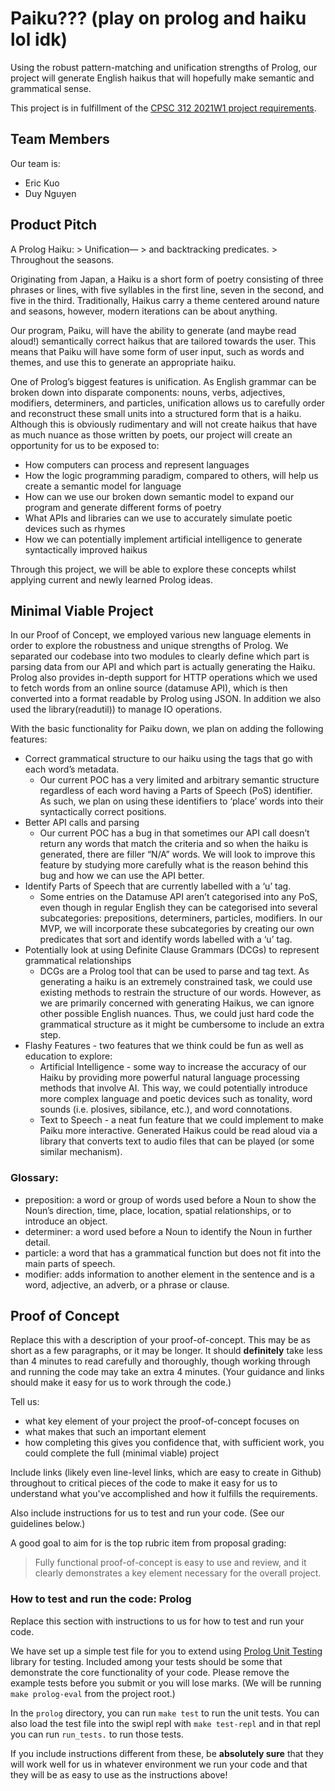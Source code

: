 # Paiku??? (play on prolog and haiku lol idk)

Using the robust pattern-matching and unification strengths of Prolog, our project will generate English haikus that will hopefully make semantic and grammatical sense.

This project is in fulfillment of the [CPSC 312 2021W1 project requirements](https://steven-wolfman.github.io/cpsc-312-website/project.html).

## Team Members

Our team is:

+ Eric Kuo
+ Duy Nguyen

## Product Pitch
A Prolog Haiku:
     > Unification—
     >  and backtracking predicates.
     >  Throughout the seasons.

Originating from Japan, a Haiku is a short form of poetry consisting of three phrases or lines, with five syllables in the first line, seven in the second, and five in the third. Traditionally, Haikus carry a theme centered around nature and seasons, however, modern iterations can be about anything. 

Our program, Paiku, will have the ability to generate (and maybe read aloud!) semantically correct haikus that are tailored towards the user. This means that Paiku will have some form of user input, such as words and themes, and use this to generate an appropriate haiku.  

One of Prolog’s biggest features is unification. As English grammar can be broken down into disparate components: nouns, verbs, adjectives, modifiers, determiners, and particles, unification allows us to carefully order and reconstruct these small units into a structured form that is a haiku. Although this is obviously rudimentary and will not create haikus that have as much nuance as those written by poets, our project will create an opportunity for us to be exposed to:
- How computers can process and represent languages
- How the logic programming paradigm, compared to others, will help us create a semantic model for language
- How can we use our broken down semantic model to expand our program and generate different forms of poetry
- What APIs and libraries can we use to accurately simulate poetic devices such as rhymes
- How we can potentially implement artificial intelligence to generate syntactically improved haikus

Through this project, we will be able to explore these concepts whilst applying current and newly learned Prolog ideas.

## Minimal Viable Project
In our Proof of Concept, we employed various new language elements in order to explore the robustness and unique strengths of Prolog. We separated our codebase into two modules to clearly define which part is parsing data from our API and which part is actually generating the Haiku. Prolog also provides in-depth support for HTTP operations which we used to fetch words from an online source  (datamuse API), which is then converted into a format readable by Prolog using JSON. In addition we also used the library(readutil)) to manage IO operations. 

With the basic functionality for Paiku down, we plan on adding the following features:
- Correct grammatical structure to our haiku using the tags that go with each word’s metadata. 
    * Our current POC has a very limited and arbitrary semantic structure regardless of each word having a Parts of Speech (PoS) identifier. As such, we plan on using these identifiers to ‘place’ words into their syntactically correct positions. 
- Better API calls and parsing
    * Our current POC has a bug in that sometimes our API call doesn’t return any words that match the criteria and so when the haiku is generated, there are filler “N/A” words. We will look to improve this feature by studying more carefully what is the reason behind this bug and how we can use the API better.
- Identify Parts of Speech that are currently labelled with a ‘u’ tag. 
    * Some entries on the Datamuse API aren’t categorised into any PoS, even though in regular English they can be categorised into several subcategories: prepositions, determiners, particles, modifiers. In our MVP, we will incorporate these subcategories by creating our own predicates that sort and identify words labelled with a ‘u’ tag.
- Potentially look at using Definite Clause Grammars (DCGs) to represent grammatical relationships
    * DCGs are a Prolog tool that can be used to parse and tag text. As generating a haiku is an extremely constrained task, we could use existing methods to restrain the structure of our words. However, as we are primarily concerned with generating Haikus, we can ignore other possible English nuances. Thus, we could just hard code the grammatical structure as  it might be cumbersome to include an extra step.
- Flashy Features - two features that we think could be fun as well as education to explore:
    * Artificial Intelligence - some way to increase the accuracy of our Haiku by providing more powerful natural language processing methods that involve AI. This way, we could potentially introduce more complex language and poetic devices such as tonality, word sounds (i.e. plosives, sibilance, etc.), and word connotations.
    * Text to Speech - a neat fun feature that we could implement to make Paiku more interactive. Generated Haikus could be read aloud via a library that converts text to audio files that can be played (or some similar mechanism). 


### Glossary:
- preposition: a word or group of words used before a Noun to show the Noun’s direction, time, place, location, spatial relationships, or to introduce an object. 
- determiner: a word used before a Noun to identify the Noun in further detail. 
- particle: a word that has a grammatical function but does not fit into the main parts of speech.
- modifier: adds information to another element in the sentence and is a word, adjective, an adverb, or a phrase or clause.  

## Proof of Concept

Replace this with a description of your proof-of-concept. This may be as short as a few paragraphs, or it may be longer.
It should **definitely** take less than 4 minutes to read carefully and thoroughly, though working through and running the
code may take an extra 4 minutes. (Your guidance and links should make it easy for us to work through the code.)

Tell us:

+ what key element of your project the proof-of-concept focuses on
+ what makes that such an important element
+ how completing this gives you confidence that, with sufficient work, you could complete the full (minimal viable) project

Include links (likely even line-level links, which are easy to create in Github) throughout to critical pieces of
the code to make it easy for us to understand what you've accomplished and how it fulfills the requirements.

Also include instructions for us to test and run your code. (See our guidelines below.)

A good goal to aim for is the top rubric item from proposal grading:

> Fully functional proof-of-concept is easy to use and review, and it clearly demonstrates a key element necessary for the overall project.

### How to test and run the code: Prolog

Replace this section with instructions to us for how to test and run your code.

We have set up a simple test file for you to extend using [Prolog Unit Testing](https://www.swi-prolog.org/pldoc/doc_for?object=section(%27packages/plunit.html%27)) library for testing. Included among your tests should be some that demonstrate the core functionality of your code. Please remove the example tests before you submit or you will lose marks. (We will be running `make prolog-eval` from the project root.)

In the `prolog` directory, you can run `make test` to run the unit tests. You can also load the test file into the swipl repl with `make test-repl` and in that repl you can run `run_tests.` to run those tests.

If you include instructions different from these, be **absolutely sure** that they will work well for us in whatever environment we run your code and that they will be as easy to use as the instructions above!
